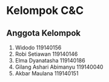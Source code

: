 # Kelompok C&C
## Anggota Kelompok
 1. Widodo 119140156
 2. Robi Setiawan 119140146
 3. Elma Dyanatasha 119140186
 4. Gilang Ashari Abimanyu 119140040
 5. Akbar Maulana 119140151
